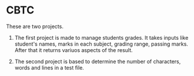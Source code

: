 # CBTC

These are two projects.

1. The first project is made to manage students grades. It takes inputs like student's names, marks in each subject, grading range, passing marks. After that it returns variuos aspects of the result.

2. The second project is based to determine the number of characters, words and lines in a test file.
